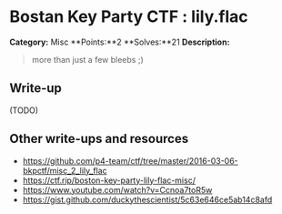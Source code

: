 # Bostan Key Party CTF : lily.flac

**Category:** Misc
**Points:**2 
**Solves:**21 
**Description:**

> more than just a few bleebs ;) 


## Write-up

(TODO)

## Other write-ups and resources

* https://github.com/p4-team/ctf/tree/master/2016-03-06-bkpctf/misc_2_lily_flac
* https://ctf.rip/boston-key-party-lily-flac-misc/
* https://www.youtube.com/watch?v=Ccnoa7toR5w
* https://gist.github.com/duckythescientist/5c63e646ce5ab14c8afd
